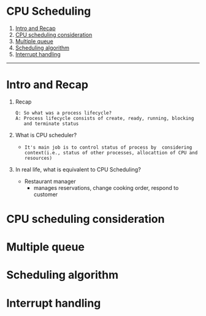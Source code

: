# CPU Scheduling
1. [Intro and Recap](#Intro-and-Recap)
2. [CPU scheduling consideration](#CPU-scheduling-consideration)
3. [Multiple queue](#Multiple-queue)
4. [Scheduling algorithm](#Scheduling-algorithm)
5. [Interrupt handling](#Interrupt-handling)

---

# Intro and Recap
1. Recap
    ```
    Q: So what was a process lifecycle?
    A: Process lifecycle consists of create, ready, running, blocking 
       and terminate status
   ``` 

2. What is CPU scheduler?
    - `It's main job is to control status of process by 
    considering context(i.e., status of other processes, allocattion of CPU and resources)`

3. In real life, what is equivalent to CPU Scheduling?
    - Restaurant manager
        - manages reservations, change cooking order, respond to customer


# CPU scheduling consideration

# Multiple queue

# Scheduling algorithm

# Interrupt handling